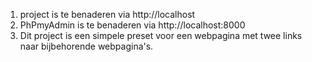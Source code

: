 1. project is te benaderen via http://localhost
2. PhPmyAdmin is te benaderen via http://localhost:8000
3. Dit project is een simpele preset voor een webpagina met twee links naar bijbehorende webpagina's.